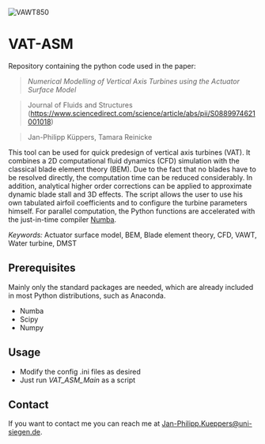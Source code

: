 ![VAWT850](/p2_VAT.gif?raw=true "Example")

# VAT-ASM
Repository containing the python code used in the paper:

> *Numerical Modelling of Vertical Axis Turbines using the Actuator Surface Model*

> Journal of Fluids and Structures (https://www.sciencedirect.com/science/article/abs/pii/S0889974621001018)

> Jan-Philipp Küppers, Tamara Reinicke

This tool can be used for quick predesign of vertical axis turbines (VAT). It combines a 2D computational fluid dynamics (CFD) simulation with the classical blade element theory (BEM). Due to the fact that no blades have to be resolved directly, the computation time can be reduced considerably. In addition, analytical higher order corrections can be applied to approximate dynamic blade stall and 3D effects. The script allows the user to use his own tabulated airfoil coefficients and to configure the turbine parameters himself. For parallel computation, the Python functions are accelerated with the just-in-time compiler [Numba](https://github.com/numba/numba).

*Keywords:* Actuator surface model, BEM, Blade element theory, CFD, VAWT, Water turbine, DMST

## Prerequisites

Mainly only the standard packages are needed, which are already included in most Python distributions, such as Anaconda.
* Numba
* Scipy
* Numpy

## Usage

* Modify the config .ini files as desired
* Just run *VAT_ASM_Main* as a script

## Contact

If you want to contact me you can reach me at <Jan-Philipp.Kueppers@uni-siegen.de>.
